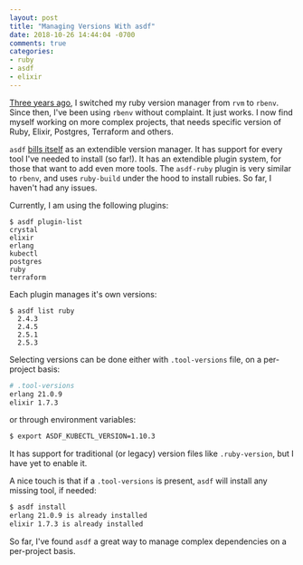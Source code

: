 ```yaml
---
layout: post
title: "Managing Versions With asdf"
date: 2018-10-26 14:44:04 -0700
comments: true
categories:
- ruby
- asdf
- elixir
---
```


[Three years ago][1], I switched my ruby version manager from `rvm` to `rbenv`. Since then, I've been using `rbenv` without complaint. It just works. I now find myself working on more complex projects, that needs specific version of Ruby, Elixir, Postgres, Terraform and others.

`asdf` [bills itself][2] as an extendible version manager. It has support for every tool I've needed to install (so far!). It has an extendible plugin system, for those that want to add even more tools. The `asdf-ruby` plugin is very similar to `rbenv`, and uses `ruby-build` under the hood to install rubies. So far, I haven't had any issues.

Currently, I am using the following plugins:

```
$ asdf plugin-list
crystal
elixir
erlang
kubectl
postgres
ruby
terraform
```

Each plugin manages it's own versions:

```
$ asdf list ruby
  2.4.3
  2.4.5
  2.5.1
  2.5.3
```

Selecting versions can be done either with `.tool-versions` file, on a per-project basis:

```bash
# .tool-versions
erlang 21.0.9
elixir 1.7.3
```

or through environment variables:

```bash
$ export ASDF_KUBECTL_VERSION=1.10.3
```

It has support for traditional (or legacy) version files like `.ruby-version`, but I have yet to enable it.

A nice touch is that if a `.tool-versions` is present, `asdf` will install any missing tool, if needed:

```bash
$ asdf install
erlang 21.0.9 is already installed
elixir 1.7.3 is already installed
```

So far, I've found `asdf` a great way to manage complex dependencies on a per-project basis.

[1]: /blog/2015/05/20/experiment-use-rbnev-instead-of-rvm/
[2]: https://github.com/asdf-vm/asdf
